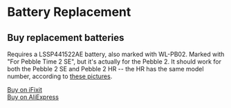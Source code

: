 # Battery Replacement

## Buy replacement batteries

Requires a LSSP441522AE battery, also marked with WL-PB02. Marked with "For Pebble Time 2 SE", but it's actually for the Pebble 2. It should work for both the Pebble 2 SE and Pebble 2 HR -- the HR has the same model number, according to [these pictures](http://pebblejunkies.com/inside_the_pebble_hr.html).

[Buy on iFixit](https://www.ifixit.com/Store/Smartwatch/Pebble-2-SE-Battery/IF454-002?o=1)  
[Buy on AliExpress](https://www.aliexpress.com/wholesale?catId=0&initiative_id=SB_20220603071844&SearchText=+LSSP441522AE&spm=a2g0o.productlist.1000002.0)

